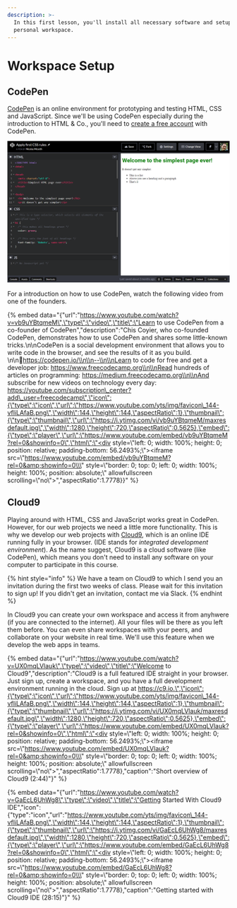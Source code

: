 ```yaml
---
description: >-
  In this first lesson, you'll install all necessary software and setup your
  personal workspace.
---
```


# Workspace Setup

## CodePen

[CodePen](https://codepen.io/) is an online environment for prototyping and testing HTML, CSS and JavaScript. Since we'll be using CodePen especially during the introduction to HTML & Co., you'll need to [create a free account](https://codepen.io/accounts/signup/user/free) with CodePen.

![You can edit HTML, CSS and JavaScript directly and see the results on the right hand side.](../../.gitbook/assets/image%20%281%29.png)

For a introduction on how to use CodePen, watch the following video from one of the founders.

{% embed data="{\"url\":\"https://www.youtube.com/watch?v=vb9uYBtqmeM\",\"type\":\"video\",\"title\":\"Learn to use CodePen from a co-founder of CodePen\",\"description\":\"Chis Coyier, who co-founded CodePen, demonstrates how to use CodePen and shares some little-known tricks.\\n\\nCodePen is a social development environment that allows you to write code in the browser, and see the results of it as you build. \\n\\n🔗https://codepen.io/\\n\\n--\\n\\nLearn to code for free and get a developer job: https://www.freecodecamp.org\\n\\nRead hundreds of articles on programming: https://medium.freecodecamp.org\\n\\nAnd subscribe for new videos on technology every day: https://youtube.com/subscription\_center?add\_user=freecodecamp\",\"icon\":{\"type\":\"icon\",\"url\":\"https://www.youtube.com/yts/img/favicon\_144-vfliLAfaB.png\",\"width\":144,\"height\":144,\"aspectRatio\":1},\"thumbnail\":{\"type\":\"thumbnail\",\"url\":\"https://i.ytimg.com/vi/vb9uYBtqmeM/maxresdefault.jpg\",\"width\":1280,\"height\":720,\"aspectRatio\":0.5625},\"embed\":{\"type\":\"player\",\"url\":\"https://www.youtube.com/embed/vb9uYBtqmeM?rel=0&showinfo=0\",\"html\":\"<div style=\\\"left: 0; width: 100%; height: 0; position: relative; padding-bottom: 56.2493%;\\\"><iframe src=\\\"https://www.youtube.com/embed/vb9uYBtqmeM?rel=0&amp;showinfo=0\\\" style=\\\"border: 0; top: 0; left: 0; width: 100%; height: 100%; position: absolute;\\\" allowfullscreen scrolling=\\\"no\\\"></iframe></div>\",\"aspectRatio\":1.7778}}" %}

## Cloud9

Playing around with HTML, CSS and JavaScript works great in CodePen. However, for our web projects we need a little more functionality. This is why we develop our web projects with [Cloud9](https://c9.io/login), which is an online IDE running fully in your browser. \(IDE stands for _integrated development environment_\). As the name suggest, Cloud9 is a cloud software \(like CodePen\), which means you don't need to install any software on your computer to participate in this course.

{% hint style="info" %}
We have a team on Cloud9 to which I send you an invitation during the first two weeks of class. Please wait for this invitation to sign up! If you didn't get an invitation, contact me via Slack.
{% endhint %}

In Cloud9 you can create your own workspace and access it from anyhwere \(if you are connected to the internet\). All your files will be there as you left them before. You can even share workspaces with your peers, and collaborate on your website in real time. We'll use this feature when we develop the web apps in teams.

{% embed data="{\"url\":\"https://www.youtube.com/watch?v=UX0mqLVlauk\",\"type\":\"video\",\"title\":\"Welcome to Cloud9\",\"description\":\"Cloud9 is a full featured IDE straight in your browser. Just sign up, create a workspace, and you have a full development environment running in the cloud. Sign up at https://c9.io.\",\"icon\":{\"type\":\"icon\",\"url\":\"https://www.youtube.com/yts/img/favicon\_144-vfliLAfaB.png\",\"width\":144,\"height\":144,\"aspectRatio\":1},\"thumbnail\":{\"type\":\"thumbnail\",\"url\":\"https://i.ytimg.com/vi/UX0mqLVlauk/maxresdefault.jpg\",\"width\":1280,\"height\":720,\"aspectRatio\":0.5625},\"embed\":{\"type\":\"player\",\"url\":\"https://www.youtube.com/embed/UX0mqLVlauk?rel=0&showinfo=0\",\"html\":\"<div style=\\\"left: 0; width: 100%; height: 0; position: relative; padding-bottom: 56.2493%;\\\"><iframe src=\\\"https://www.youtube.com/embed/UX0mqLVlauk?rel=0&amp;showinfo=0\\\" style=\\\"border: 0; top: 0; left: 0; width: 100%; height: 100%; position: absolute;\\\" allowfullscreen scrolling=\\\"no\\\"></iframe></div>\",\"aspectRatio\":1.7778},\"caption\":\"Short overview of Cloud9 \(2:44\)\"}" %}

{% embed data="{\"url\":\"https://www.youtube.com/watch?v=GaEcL6UhWg8\",\"type\":\"video\",\"title\":\"Getting Started With Cloud9 IDE\",\"icon\":{\"type\":\"icon\",\"url\":\"https://www.youtube.com/yts/img/favicon\_144-vfliLAfaB.png\",\"width\":144,\"height\":144,\"aspectRatio\":1},\"thumbnail\":{\"type\":\"thumbnail\",\"url\":\"https://i.ytimg.com/vi/GaEcL6UhWg8/maxresdefault.jpg\",\"width\":1280,\"height\":720,\"aspectRatio\":0.5625},\"embed\":{\"type\":\"player\",\"url\":\"https://www.youtube.com/embed/GaEcL6UhWg8?rel=0&showinfo=0\",\"html\":\"<div style=\\\"left: 0; width: 100%; height: 0; position: relative; padding-bottom: 56.2493%;\\\"><iframe src=\\\"https://www.youtube.com/embed/GaEcL6UhWg8?rel=0&amp;showinfo=0\\\" style=\\\"border: 0; top: 0; left: 0; width: 100%; height: 100%; position: absolute;\\\" allowfullscreen scrolling=\\\"no\\\"></iframe></div>\",\"aspectRatio\":1.7778},\"caption\":\"Getting started with Cloud9 IDE \(28:15\)\"}" %}



